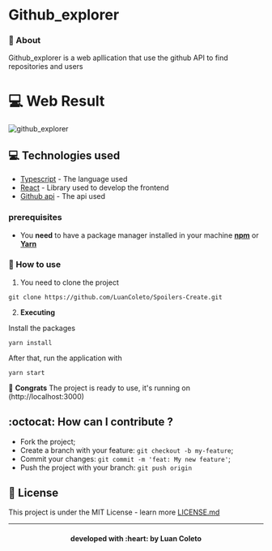 # Github_explorer 

### :bookmark: About

Github_explorer is a web apllication that use the github API to find repositories and users

# :computer: Web Result


![github_explorer](https://user-images.githubusercontent.com/50886716/86296889-48f79c00-bbd0-11ea-8acc-deeeb9f3d216.gif)


## :computer: Technologies used
 
* [Typescript](https://www.typescriptlang.org/) - The language used
* [React](https://pt-br.reactjs.org/) - Library used to develop the frontend
* [Github api](https://developer.github.com/v3/) - The api used



### prerequisites

- You **need** to have a package manager installed in your machine **[npm](https://www.npmjs.com/)** or **[Yarn](https://yarnpkg.com/)**

### :rocket: How to use 

1. You need to clone the project

```
git clone https://github.com/LuanColeto/Spoilers-Create.git
```


2. **Executing**


Install the packages

```
yarn install
```

After that, run the application with

```
yarn start
```

 :tada: **Congrats** The project is ready to use, it's running on (http://localhost:3000)



## :octocat: How can I contribute ?

- Fork the project;
- Create a branch with your feature: `git checkout -b my-feature`;
- Commit your changes: `git commit -m 'feat: My new feature'`;
- Push the project with your branch: `git push origin`


## :memo: License

This project is under the MIT License - learn more [LICENSE.md](LICENSE.md)

---

<h4 align="center"> developed with :heart: by Luan Coleto </h4>
